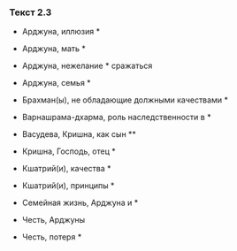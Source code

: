 ### Текст 2.3

- Арджуна, иллюзия *

- Арджуна, мать *

- Арджуна, нежелание * сражаться

- Арджуна, семья *

- Брахман(ы), не обладающие должными качествами *

- Варнашрама-дхарма, роль наследственности в *

- Васудева, Кришна, как сын **

- Кришна, Господь, отец *

- Кшатрий(и), качества *

- Кшатрий(и), принципы *

- Семейная жизнь, Арджуна и *

- Честь, Арджуны

- Честь, потеря *
	
